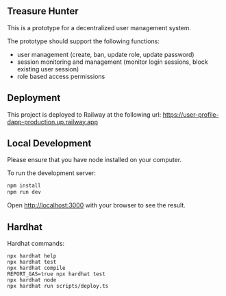 ## Treasure Hunter

This is a prototype for a decentralized user management system.

The prototype should support the following functions:

-   user management (create, ban, update role, update password)
-   session monitoring and management (monitor login sessions, block existing user session)
-   role based access permissions

## Deployment

This project is deployed to Railway at the following url:
https://user-profile-dapp-production.up.railway.app

## Local Development

Please ensure that you have node installed on your computer.

To run the development server:

```bash
npm install
npm run dev
```

Open [http://localhost:3000](http://localhost:3000) with your browser to see the result.

## Hardhat

Hardhat commands:

```shell
npx hardhat help
npx hardhat test
npx hardhat compile
REPORT_GAS=true npx hardhat test
npx hardhat node
npx hardhat run scripts/deploy.ts
```

